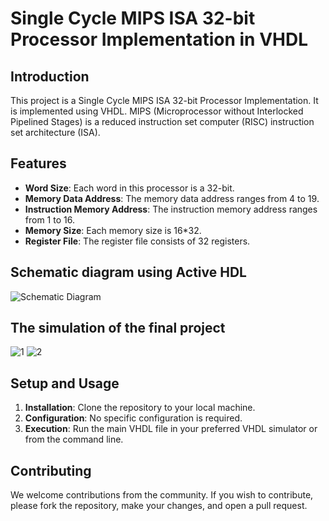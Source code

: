 # Single Cycle MIPS ISA 32-bit Processor Implementation in VHDL

## Introduction
This project is a Single Cycle MIPS ISA 32-bit Processor Implementation. It is implemented using VHDL. MIPS (Microprocessor without Interlocked Pipelined Stages) is a reduced instruction set computer (RISC) instruction set architecture (ISA).

## Features
- **Word Size**: Each word in this processor is a 32-bit.
- **Memory Data Address**: The memory data address ranges from 4 to 19.
- **Instruction Memory Address**: The instruction memory address ranges from 1 to 16.
- **Memory Size**: Each memory size is 16*32.
- **Register File**: The register file consists of 32 registers.

## Schematic diagram using Active HDL

![Schematic Diagram](https://github.com/farra-h/E-Voting/assets/134429241/badd8ebc-ed5a-4958-9105-950c9718946e)

## The simulation of the final project
![1](https://github.com/farra-h/E-Voting/assets/134429241/e63b8ff4-5024-495d-9faa-b5cd3ba0d4cd)
![2](https://github.com/farra-h/E-Voting/assets/134429241/d404423a-fde9-44af-a261-8c29b5eaddc3)

## Setup and Usage
1. **Installation**: Clone the repository to your local machine.
2. **Configuration**: No specific configuration is required.
3. **Execution**: Run the main VHDL file in your preferred VHDL simulator or from the command line.

## Contributing
We welcome contributions from the community. If you wish to contribute, please fork the repository, make your changes, and open a pull request.
